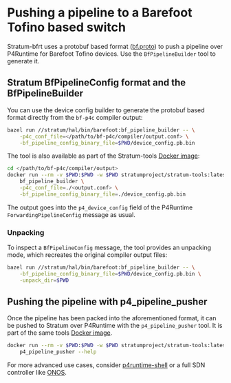 <!--
Copyright 2018 Barefoot Networks, Inc.
Copyright 2018-present Open Networking Foundation

SPDX-License-Identifier: Apache-2.0
-->

# Pushing a pipeline to a Barefoot Tofino based switch

Stratum-bfrt uses a protobuf based format ([bf.proto](/stratum/hal/lib/barefoot/bf.proto))
to push a pipeline over P4Runtime for Barefoot Tofino devices. Use the
`BfPipelineBuilder` tool to generate it.

## Stratum BfPipelineConfig format and the BfPipelineBuilder

You can use the device config builder to generate the protobuf based format
directly from the `bf-p4c` compiler output:

```bash
bazel run //stratum/hal/bin/barefoot:bf_pipeline_builder -- \
    -p4c_conf_file=</path/to/bf-p4c/compiler/output.conf> \
    -bf_pipeline_config_binary_file=$PWD/device_config.pb.bin
```

The tool is also available as part of the Stratum-tools
[Docker image](https://hub.docker.com/r/stratumproject/stratum-tools/tags):

```bash
cd </path/to/bf-p4c/compiler/output>
docker run --rm -v $PWD:$PWD -w $PWD stratumproject/stratum-tools:latest \
    bf_pipeline_builder \
    -p4c_conf_file=./<output.conf> \
    -bf_pipeline_config_binary_file=./device_config.pb.bin
```

The output goes into the `p4_device_config` field of the P4Runtime
`ForwardingPipelineConfig` message as usual.

### Unpacking

To inspect a `BfPipelineConfig` message, the tool provides an unpacking mode,
which recreates the original compiler output files:

```bash
bazel run //stratum/hal/bin/barefoot:bf_pipeline_builder -- \
    -bf_pipeline_config_binary_file=$PWD/device_config.pb.bin \
    -unpack_dir=$PWD
```

## Pushing the pipeline with p4_pipeline_pusher

Once the pipeline has been packed into the aforementioned format, it can be
pushed to Stratum over P4Runtime with the `p4_pipeline_pusher` tool. It is part
of the same tools [Docker image](https://hub.docker.com/r/stratumproject/stratum-tools/tags).

```bash
docker run --rm -v $PWD:$PWD -w $PWD stratumproject/stratum-tools:latest \
    p4_pipeline_pusher --help
```

For more advanced use cases, consider [p4runtime-shell](https://github.com/p4lang/p4runtime-shell)
or a full SDN controller like [ONOS](https://github.com/opennetworkinglab/onos/).
